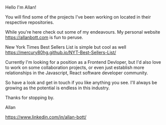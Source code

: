 Hello I'm Allan!

You will find some of the projects I've been working on located in their respective repositories.  

While you're here check out some of my endeavours.  My personal website https://allanbott.com is fun to peruse.

New York Times Best Sellers List is simple but cool as well https://mercury80hg.github.io/NYT-Best-Sellers-List/

Currently I'm looking for a position as a Frontend Devloper, but I'd also love to work on some collaboration projects, or even just establish more relationships in the Javascript, React software developer community.

So have a look and get in touch if you like anything you see.  I'll always be growing as the potential is endless in this industry.  

Thanks for stopping by.

Allan

https://www.linkedin.com/in/allan-bott/
